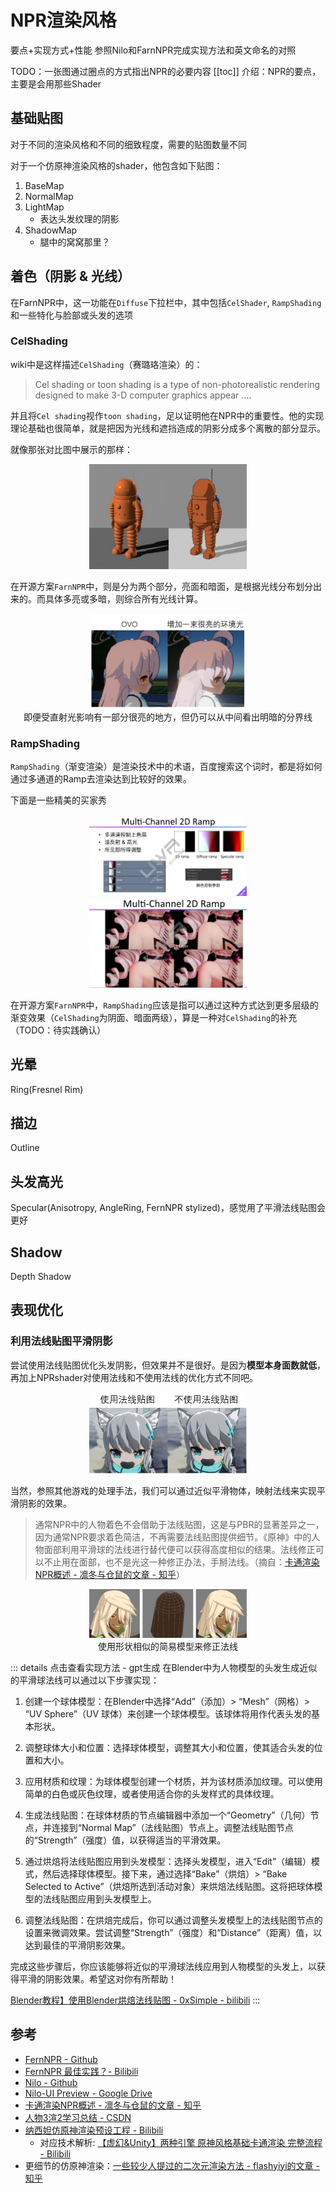 # NPR渲染风格

要点+实现方式+性能
参照Nilo和FarnNPR完成实现方法和英文命名的对照

TODO：一张图通过圈点的方式指出NPR的必要内容
[[toc]]
介绍：NPR的要点，主要是会用那些Shader

## 基础贴图

对于不同的渲染风格和不同的细致程度，需要的贴图数量不同

对于一个仿原神渲染风格的shader，他包含如下贴图：
1. BaseMap
2. NormalMap
3. LightMap
    - 表达头发纹理的阴影
4. ShadowMap
    - 腿中的窝窝那里？

## 着色（阴影 & 光线）

在FarnNPR中，这一功能在`Diffuse`下拉栏中，其中包括`CelShader`, `RampShading`和一些特化与脸部或头发的选项

### CelShading

wiki中是这样描述`CelShading`（赛璐珞渲染）的：
> Cel shading or toon shading is a type of non-photorealistic rendering designed to make 3-D computer graphics appear ....

并且将`Cel shading`视作`toon shading`，足以证明他在NPR中的重要性。他的实现理论基础也很简单，就是把因为光线和遮挡造成的阴影分成多个离散的部分显示。

就像那张对比图中展示的那样：

<center><img  width="50%" src="./../img/whatIsNPR.jpg" /></center>

在开源方案`FarnNPR`中，则是分为两个部分，亮面和暗面，是根据光线分布划分出来的。而具体多亮或多暗，则综合所有光线计算。

<center><img  width="50%" src="./../img/cel-shading.png" /></center>

<center>即便受直射光影响有一部分很亮的地方，但仍可以从中间看出明暗的分界线</center>

### RampShading

`RampShading`（渐变渲染）是渲染技术中的术语，百度搜索这个词时，都是将如何通过多通道的Ramp去渲染达到比较好的效果。

下面是一些精美的买家秀

<center><img  width="50%" src="./../img/ramp-shading-1.png" /></center>

<center><img  width="50%" src="./../img/ramp-shading-2.png" /></center>

在开源方案`FarnNPR`中，`RampShading`应该是指可以通过这种方式达到更多层级的渐变效果（`CelShading`为阴面、暗面两级），算是一种对`CelShading`的补充（TODO：待实践确认）

## 光晕

Ring(Fresnel Rim)

## 描边

Outline

## 头发高光

Specular(Anisotropy, AngleRing, FernNPR stylized)，感觉用了平滑法线贴图会更好

## Shadow

Depth Shadow

## 表现优化

### 利用法线贴图平滑阴影

尝试使用法线贴图优化头发阴影，但效果并不是很好。是因为**模型本身面数就低**，再加上NPRshader对使用法线和不使用法线的优化方式不同吧。

<center><img  width="50%" src="./../img/npr_normal_map.png" /></center>

当然，参照其他游戏的处理手法，我们可以通过近似平滑物体，映射法线来实现平滑阴影的效果。

>通常NPR中的人物着色不会借助于法线贴图，这是与PBR的显著差异之一，因为通常NPR要求着色简洁，不再需要法线贴图提供细节。《原神》中的人物面部利用平滑球的法线进行替代便可以获得高度相似的结果。法线修正可以不止用在面部，也不是光这一种修正办法，手掰法线。（摘自：[卡通渲染NPR概述 - 凛冬与仓鼠的文章 - 知乎](https://zhuanlan.zhihu.com/p/416293436)）

<center><img  width="50%" src="./../img/better_normal_hair.png" /></center>

<center>使用形状相似的简易模型来修正法线</center>

::: details 点击查看实现方法 - gpt生成
在Blender中为人物模型的头发生成近似的平滑球法线可以通过以下步骤实现：

1. 创建一个球体模型：在Blender中选择“Add”（添加）> “Mesh”（网格）> “UV Sphere”（UV 球体）来创建一个球体模型。该球体将用作代表头发的基本形状。

2. 调整球体大小和位置：选择球体模型，调整其大小和位置，使其适合头发的位置和大小。

3. 应用材质和纹理：为球体模型创建一个材质，并为该材质添加纹理。可以使用简单的白色或灰色纹理，或者使用适合你的头发样式的具体纹理。

4. 生成法线贴图：在球体材质的节点编辑器中添加一个“Geometry”（几何）节点，并连接到“Normal Map”（法线贴图）节点上。调整法线贴图节点的“Strength”（强度）值，以获得适当的平滑效果。

5. 通过烘焙将法线贴图应用到头发模型：选择头发模型，进入“Edit”（编辑）模式，然后选择球体模型。接下来，通过选择“Bake”（烘焙）> “Bake Selected to Active”（烘焙所选到活动对象）来烘焙法线贴图。这将把球体模型的法线贴图应用到头发模型上。

6. 调整法线贴图：在烘焙完成后，你可以通过调整头发模型上的法线贴图节点的设置来微调效果。尝试调整“Strength”（强度）和“Distance”（距离）值，以达到最佳的平滑阴影效果。

完成这些步骤后，你应该能够将近似的平滑球法线应用到人物模型的头发上，以获得平滑的阴影效果。希望这对你有所帮助！

[Blender教程】使用Blender烘焙法线贴图 - 0xSimple - bilibili](https://www.bilibili.com/video/BV1Nh411H7N3)
:::

## 参考
- [FernNPR - Github](https://github.com/FernRender/FernRenderCore)
- [FernNPR 最佳实践？- Bilibili](https://www.bilibili.com/video/BV19K411B787)
- [Nilo - Github](https://github.com/ColinLeung-NiloCat/UnityURPToonLitShaderExample)
- [Nilo-UI Preview - Google Drive](https://drive.google.com/drive/folders/1SlOhvqCZrDBRkSgzwW0ZIzAkDqonpa26)
- [卡通渲染NPR概述 - 凛冬与仓鼠的文章 - 知乎](https://zhuanlan.zhihu.com/p/416293436)
- [人物3渲2学习总结 - CSDN](https://blog.csdn.net/qq_45796212/article/details/124568976)
- [纳西妲仿原神渲染预设工程 - Bilibili](https://www.bilibili.com/video/BV1HN4y1X7uS)
    - 对应技术解析: [【虚幻&Unity】两种引擎 原神风格基础卡通渲染 完整流程 - Bilibili](https://www.bilibili.com/video/BV1h14y177bp/)
- 更细节的仿原神渲染：[一些较少人提过的二次元渲染方法 - flashyiyi的文章 - 知乎](https://zhuanlan.zhihu.com/p/539950545)